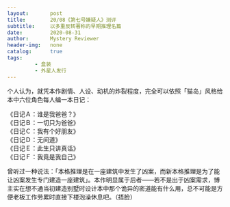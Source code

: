 ```yaml
---
layout:       post
title:        20/08《第七号嫌疑人》测评
subtitle:     以多重反转著称的早期推理名篇
date:         2020-08-31
author:       Mystery Reviewer
header-img:   none
catalog:      true
tags:
         - 盒装
         - 外星人发行
---
```


个人认为，就凭本作剧情、人设、动机的炸裂程度，完全可以依照「猫岛」风格给本中六位角色每人编一本日记：

​《日记Ａ：谁是我爸爸？》<br>
《日记Ｂ：一切只为爸爸》<br>
《日记Ｃ：我有个好朋友》<br>
《日记Ｄ：无间道》<br>
《日记Ｅ：此生只讲真话》<br>
《日记Ｆ：我竟是我自己》

曾听过一种说法：「本格推理是在一座建筑中发生了凶案，而新本格推理是为了能让凶案发生专门建造一座建筑」。本作明显属于后者——若不是出于凶案需求，博主实在想不通当初建造别墅时设计本中那个诡异的密道能有什么用，总不可能是方便老板工作劳累时直接下楼泡澡休息吧。（捂脸）

